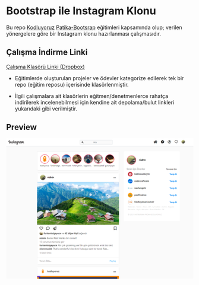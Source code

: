 # Bootstrap ile Instagram Klonu

Bu repo [Kodluyoruz](https://www.kodluyoruz.org) [Patika-Bootsrap](https://app.patika.dev/courses/bootstrap) eğitimleri kapsamında olup; verilen yönergelere göre bir Instagram klonu hazırlanması çalışmasıdır.

## Çalışma İndirme Linki

[Çalışma Klasörü Linki (Dropbox)](https://www.dropbox.com/sh/p9730ho5wm0jef3/AABM9JJ_aeE24WT9QGQNfefGa?dl=0)

* Eğitimlerde oluşturulan projeler ve ödevler kategorize edilerek tek bir repo (eğitim reposu) içerisinde klasörlenmiştir.

* İlgili çalışmalara ait klasörlerin eğitmen/denetmenlerce rahatça indirilerek incelenebilmesi için kendine ait depolama/bulut linkleri yukarıdaki gibi verilmiştir.

## Preview

![echo-emrealper](assets/bootsrap-insta-pre.png)

